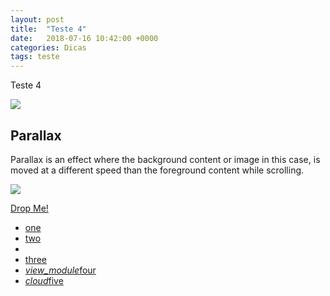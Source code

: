 ```yaml
---
layout: post
title:  "Teste 4"
date:   2018-07-16 10:42:00 +0000
categories: Dicas
tags: teste
---
```


Teste 4


<div class="parallax-container">
  <div class="parallax"><img src="http://www.osmais.com/wallpapers/201405/coruja-cinza-wallpaper.jpg"></div>
</div>
<div class="section white">
  <div class="row container">
    <h2 class="header">Parallax</h2>
    <p class="grey-text text-darken-3 lighten-3">Parallax is an effect where the background content or image in this case, is moved at a different speed than the foreground content while scrolling.</p>
  </div>
</div>
<div class="parallax-container">
  <div class="parallax"><img src="http://www.osmais.com/wallpapers/201405/coruja-cinza-wallpaper.jpg"></div>
</div>



<!-- Dropdown Trigger -->
<a class='dropdown-trigger btn' href='#' data-target='dropdown1'>Drop Me!</a>

<!-- Dropdown Structure -->
<ul id='dropdown1' class='dropdown-content'>
  <li><a href="#!">one</a></li>
  <li><a href="#!">two</a></li>
  <li class="divider" tabindex="-1"></li>
  <li><a href="#!">three</a></li>
  <li><a href="#!"><i class="material-icons">view_module</i>four</a></li>
  <li><a href="#!"><i class="material-icons">cloud</i>five</a></li>
</ul>
  
  

<!-- Iniciar -->
<script type="text/javascript">
  document.addEventListener('DOMContentLoaded', function() {
    var elems = document.querySelectorAll('.dropdown-trigger');
    var instances = M.Dropdown.init(elems, options);
  });
</script>
